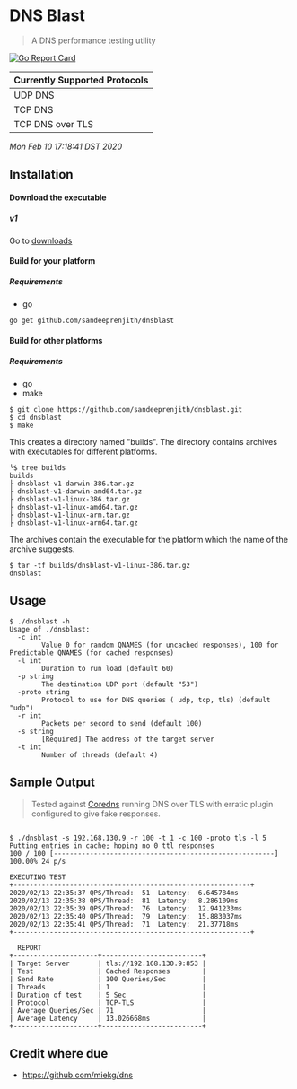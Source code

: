 # DNS Blast
> A DNS performance testing utility


[![Go Report Card](https://goreportcard.com/badge/github.com/sandeeprenjith/dnsblast)](https://goreportcard.com/report/github.com/sandeeprenjith/dnsblast)

| Currently Supported Protocols |
| ----------------------------- |
| UDP DNS                      	|
| TCP DNS                      	|
| TCP DNS over TLS             	|


*Mon Feb 10 17:18:41 DST 2020*

## Installation 

#### Download the executable

##### v1
Go to [downloads](https://github.com/sandeeprenjith/dnsblast/tree/v1/builds)

#### Build for your platform

##### Requirements

* go

```
go get github.com/sandeeprenjith/dnsblast

```

#### Build for other platforms 

##### Requirements

* go
* make

```
$ git clone https://github.com/sandeeprenjith/dnsblast.git
$ cd dnsblast
$ make
```
This creates a directory named "builds". The directory contains archives with executables for different platforms. 

```
╰$ tree builds
builds
├ dnsblast-v1-darwin-386.tar.gz
├ dnsblast-v1-darwin-amd64.tar.gz
├ dnsblast-v1-linux-386.tar.gz
├ dnsblast-v1-linux-amd64.tar.gz
├ dnsblast-v1-linux-arm.tar.gz
├ dnsblast-v1-linux-arm64.tar.gz

```
The archives contain the executable for the platform which the name of the archive suggests.

```
$ tar -tf builds/dnsblast-v1-linux-386.tar.gz
dnsblast
```


## Usage

```
$ ./dnsblast -h
Usage of ./dnsblast:
  -c int
        Value 0 for random QNAMES (for uncached responses), 100 for Predictable QNAMES (for cached responses)
  -l int
        Duration to run load (default 60)
  -p string
        The destination UDP port (default "53")
  -proto string
        Protocol to use for DNS queries ( udp, tcp, tls) (default "udp")
  -r int
        Packets per second to send (default 100)
  -s string
        [Required] The address of the target server
  -t int
        Number of threads (default 4)

```

## Sample Output

> Tested against [Coredns](https://coredns.io) running DNS over TLS with erratic plugin configured to give fake responses.

```

$ ./dnsblast -s 192.168.130.9 -r 100 -t 1 -c 100 -proto tls -l 5
Putting entries in cache; hoping no 0 ttl responses
100 / 100 [-------------------------------------------------------] 100.00% 24 p/s

EXECUTING TEST
+-----------------------------------------------------------+
2020/02/13 22:35:37 QPS/Thread:  51  Latency:  6.645784ms
2020/02/13 22:35:38 QPS/Thread:  81  Latency:  8.286109ms
2020/02/13 22:35:39 QPS/Thread:  76  Latency:  12.941233ms
2020/02/13 22:35:40 QPS/Thread:  79  Latency:  15.883037ms
2020/02/13 22:35:41 QPS/Thread:  71  Latency:  21.37718ms
+-----------------------------------------------------------+

  REPORT
+---------------------+-------------------------+
| Target Server       | tls://192.168.130.9:853 |
| Test                | Cached Responses        |
| Send Rate           | 100 Queries/Sec         |
| Threads             | 1                       |
| Duration of test    | 5 Sec                   |
| Protocol            | TCP-TLS                 |
| Average Queries/Sec | 71                      |
| Average Latency     | 13.026668ms             |
+---------------------+-------------------------+
```
## Credit where due

* https://github.com/miekg/dns
